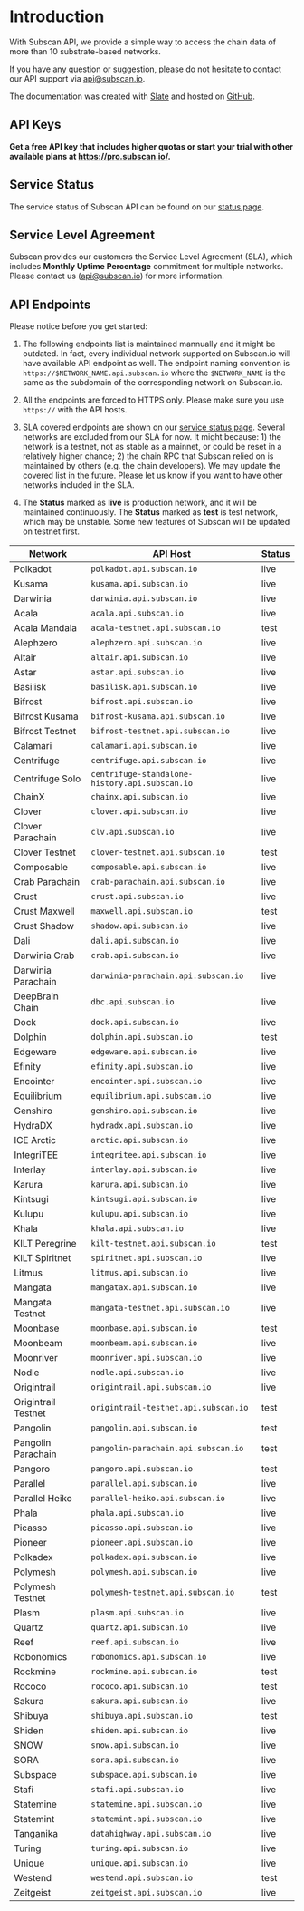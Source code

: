 
# Introduction

With Subscan API, we provide a simple way to access the chain data of more than 10 substrate-based networks.

If you have any question or suggestion, please do not hesitate to contact our API support via [api@subscan.io](mailto:api@subscan.io).

The documentation was created with [Slate](https://github.com/slatedocs/slate) and hosted on [GitHub](https://github.com/subscan-explorer/subscan-api-docs).

## API Keys

**Get a free API key that includes higher quotas or start your trial with other available plans at <https://pro.subscan.io/>.**

## Service Status

The service status of Subscan API can be found on our [status page](https://subscan.statuspage.io).

## Service Level Agreement

Subscan provides our customers the Service Level Agreement (SLA), which includes **Monthly Uptime Percentage** commitment for multiple networks. Please contact us ([api@subscan.io](mailto:api@subscan.io)) for more information.

## API Endpoints

Please notice before you get started:

1. The following endpoints list is maintained mannually and it might be outdated. In fact, every individual network supported on Subscan.io will have available API endpoint as well. The endpoint naming convention is `https://$NETWORK_NAME.api.subscan.io` where the `$NETWORK_NAME` is the same as the subdomain of the corresponding network on Subscan.io.

2. All the endpoints are forced to HTTPS only. Please make sure you use `https://` with the API hosts.

3. SLA covered endpoints are shown on our [service status page](https://subscan.statuspage.io/). Several networks are excluded from our SLA for now. It might because: 1) the network is a testnet, not as stable as a mainnet, or could be reset in a relatively higher chance; 2) the chain RPC that Subscan relied on is maintained by others (e.g. the chain developers). We may update the covered list in the future. Please let us know if you want to have other networks included in the SLA.

4. The **Status** marked as **live** is production network, and it will be maintained continuously. The **Status** marked as **test** is test network, which may be unstable. Some new features of Subscan will be updated on testnet first.

| Network            | API Host                                       | Status |
| ------------------ | ---------------------------------------------- | ------ |
| Polkadot           | `polkadot.api.subscan.io`                      | live   |
| Kusama             | `kusama.api.subscan.io`                        | live   |
| Darwinia           | `darwinia.api.subscan.io`                      | live   |
| Acala              | `acala.api.subscan.io`                         | live   |
| Acala Mandala      | `acala-testnet.api.subscan.io`                 | test   |
| Alephzero          | `alephzero.api.subscan.io`                     | live   |
| Altair             | `altair.api.subscan.io`                        | live   |
| Astar              | `astar.api.subscan.io`                         | live   |
| Basilisk           | `basilisk.api.subscan.io`                      | live   |
| Bifrost            | `bifrost.api.subscan.io`                       | live   |
| Bifrost Kusama     | `bifrost-kusama.api.subscan.io`                | live   |
| Bifrost Testnet    | `bifrost-testnet.api.subscan.io`               | live   |
| Calamari           | `calamari.api.subscan.io`                      | live   |
| Centrifuge         | `centrifuge.api.subscan.io`                    | live   |
| Centrifuge Solo    | `centrifuge-standalone-history.api.subscan.io` | live   |
| ChainX             | `chainx.api.subscan.io`                        | live   |
| Clover             | `clover.api.subscan.io`                        | live   |
| Clover Parachain   | `clv.api.subscan.io`                           | live   |
| Clover Testnet     | `clover-testnet.api.subscan.io`                | test   |
| Composable         | `composable.api.subscan.io`                    | live   |
| Crab Parachain     | `crab-parachain.api.subscan.io`                | live   |
| Crust              | `crust.api.subscan.io`                         | live   |
| Crust Maxwell      | `maxwell.api.subscan.io`                       | test   |
| Crust Shadow       | `shadow.api.subscan.io`                        | live   |
| Dali               | `dali.api.subscan.io`                          | live   |
| Darwinia Crab      | `crab.api.subscan.io`                          | live   |
| Darwinia Parachain | `darwinia-parachain.api.subscan.io`            | live   |
| DeepBrain Chain    | `dbc.api.subscan.io`                           | live   |
| Dock               | `dock.api.subscan.io`                          | live   |
| Dolphin            | `dolphin.api.subscan.io`                       | test   |
| Edgeware           | `edgeware.api.subscan.io`                      | live   |
| Efinity            | `efinity.api.subscan.io`                       | live   |
| Encointer          | `encointer.api.subscan.io`                     | live   |
| Equilibrium        | `equilibrium.api.subscan.io`                   | live   |
| Genshiro           | `genshiro.api.subscan.io`                      | live   |
| HydraDX            | `hydradx.api.subscan.io`                       | live   |
| ICE Arctic         | `arctic.api.subscan.io`                        | live   |
| IntegriTEE         | `integritee.api.subscan.io`                    | live   |
| Interlay           | `interlay.api.subscan.io`                      | live   |
| Karura             | `karura.api.subscan.io`                        | live   |
| Kintsugi           | `kintsugi.api.subscan.io`                      | live   |
| Kulupu             | `kulupu.api.subscan.io`                        | live   |
| Khala              | `khala.api.subscan.io`                         | live   |
| KILT Peregrine     | `kilt-testnet.api.subscan.io`                  | test   |
| KILT Spiritnet     | `spiritnet.api.subscan.io`                     | live   |
| Litmus             | `litmus.api.subscan.io`                        | live   |
| Mangata            | `mangatax.api.subscan.io`                      | live   |
| Mangata Testnet    | `mangata-testnet.api.subscan.io`               | live   |
| Moonbase           | `moonbase.api.subscan.io`                      | test   |
| Moonbeam           | `moonbeam.api.subscan.io`                      | live   |
| Moonriver          | `moonriver.api.subscan.io`                     | live   |
| Nodle              | `nodle.api.subscan.io`                         | live   |
| Origintrail        | `origintrail.api.subscan.io`                   | live   |
| Origintrail Testnet| `origintrail-testnet.api.subscan.io`           | test   |
| Pangolin           | `pangolin.api.subscan.io`                      | test   |
| Pangolin Parachain | `pangolin-parachain.api.subscan.io`            | test   |
| Pangoro            | `pangoro.api.subscan.io`                       | test   |
| Parallel           | `parallel.api.subscan.io`                      | live   |
| Parallel Heiko     | `parallel-heiko.api.subscan.io`                | live   |
| Phala              | `phala.api.subscan.io`                         | live   |
| Picasso            | `picasso.api.subscan.io`                       | live   |
| Pioneer            | `pioneer.api.subscan.io`                       | live   |
| Polkadex           | `polkadex.api.subscan.io`                      | live   |
| Polymesh           | `polymesh.api.subscan.io`                      | live   |
| Polymesh Testnet   | `polymesh-testnet.api.subscan.io`              | test   |
| Plasm              | `plasm.api.subscan.io`                         | live   |
| Quartz             | `quartz.api.subscan.io`                        | live   |
| Reef               | `reef.api.subscan.io`                          | live   |
| Robonomics         | `robonomics.api.subscan.io`                    | live   |
| Rockmine           | `rockmine.api.subscan.io`                      | test   |
| Rococo             | `rococo.api.subscan.io`                        | test   |
| Sakura             | `sakura.api.subscan.io`                        | live   |
| Shibuya            | `shibuya.api.subscan.io`                       | test   |
| Shiden             | `shiden.api.subscan.io`                        | live   |
| SNOW               | `snow.api.subscan.io`                          | live   |
| SORA               | `sora.api.subscan.io`                          | live   |
| Subspace           | `subspace.api.subscan.io`                      | live   |
| Stafi              | `stafi.api.subscan.io`                         | live   |
| Statemine          | `statemine.api.subscan.io`                     | live   |
| Statemint          | `statemint.api.subscan.io`                     | live   |
| Tanganika          | `datahighway.api.subscan.io`                   | live   |
| Turing             | `turing.api.subscan.io`                        | live   |
| Unique             | `unique.api.subscan.io`                        | live   |
| Westend            | `westend.api.subscan.io`                       | test   |
| Zeitgeist          | `zeitgeist.api.subscan.io`                     | live   |
